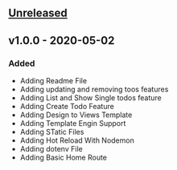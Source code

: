 <a name="unreleased"></a>
## [Unreleased]


<a name="v1.0.0"></a>
## v1.0.0 - 2020-05-02
### Added
- Adding Readme File
- Adding updating and removing toos features
- Adding List and Show Single todos feature
- Adding Create Todo Feature
- Adding Design to Views Template
- Adding Template Engin Support
- Adding STatic Files
- Adding Hot Reload With Nodemon
- Adding dotenv File
- Adding Basic Home Route


[Unreleased]: https://github.com/mix-code/nodejs-web-todo-app/compare/v1.0.0...HEAD
